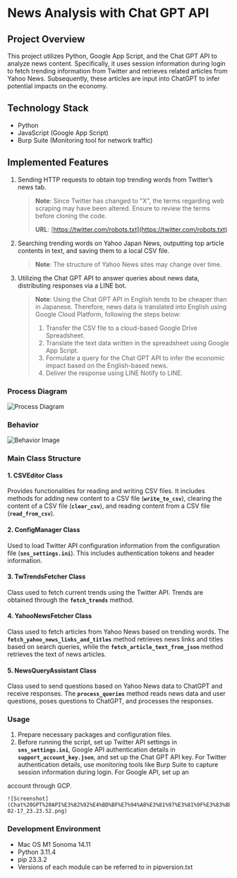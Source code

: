 # News Analysis with Chat GPT API

## Project Overview

This project utilizes Python, Google App Script, and the Chat GPT API to analyze news content. Specifically, it uses session information during login to fetch trending information from Twitter and retrieves related articles from Yahoo News. Subsequently, these articles are input into ChatGPT to infer potential impacts on the economy.

## Technology Stack

- Python
- JavaScript (Google App Script)
- Burp Suite (Monitoring tool for network traffic)

## Implemented Features

1. Sending HTTP requests to obtain top trending words from Twitter’s news tab.

   > **Note**: Since Twitter has changed to "X", the terms regarding web scraping may have been altered. Ensure to review the terms before cloning the code.
   >
   > **URL**: [https://twitter.com/robots.txt](https://twitter.com/robots.txt)

2. Searching trending words on Yahoo Japan News, outputting top article contents in text, and saving them to a local CSV file.

   > **Note**: The structure of Yahoo News sites may change over time.

3. Utilizing the Chat GPT API to answer queries about news data, distributing responses via a LINE bot.

   > **Note**: Using the Chat GPT API in English tends to be cheaper than in Japanese. Therefore, news data is translated into English using Google Cloud Platform, following the steps below:
   >
   > 1. Transfer the CSV file to a cloud-based Google Drive Spreadsheet.
   > 2. Translate the text data written in the spreadsheet using Google App Script.
   > 3. Formulate a query for the Chat GPT API to infer the economic impact based on the English-based news.
   > 4. Deliver the response using LINE Notify to LINE.

### Process Diagram

![Process Diagram](Chat%20GPT%20API%E3%82%92%E4%BD%BF%E7%94%A8%E3%81%97%E3%81%9F%E3%83%8B%E3%83%A5%E3%83%BC%E3%82%B9%E5%88%86%E6%9E%90%205a934a20b58e46468cad0061a37f2c05/%25E3%2582%25B9%25E3%2582%25AF%25E3%2583%25AA%25E3%2583%25BC%25E3%2583%25B3%25E3%2582%25B7%25E3%2583%25A7%25E3%2583%2583%25E3%2583%2588_2024-02-17_20.15.59.png)

### Behavior

![Behavior Image](Chat%20GPT%20API%E3%82%92%E4%BD%BF%E7%94%A8%E3%81%97%E3%81%9F%E3%83%8B%E3%83%A5%E3%83%BC%E3%82%B9%E5%88%86%E6%9E%90%205a934a20b58e46468cad0061a37f2c05/IMG_9544.png)

### Main Class Structure

#### 1. CSVEditor Class

Provides functionalities for reading and writing CSV files. It includes methods for adding new content to a CSV file (**`write_to_csv`**), clearing the content of a CSV file (**`clear_csv`**), and reading content from a CSV file (**`read_from_csv`**).

#### 2. ConfigManager Class

Used to load Twitter API configuration information from the configuration file (**`sns_settings.ini`**). This includes authentication tokens and header information.

#### 3. TwTrendsFetcher Class

Class used to fetch current trends using the Twitter API. Trends are obtained through the **`fetch_trends`** method.

#### 4. YahooNewsFetcher Class

Class used to fetch articles from Yahoo News based on trending words. The **`fetch_yahoo_news_links_and_titles`** method retrieves news links and titles based on search queries, while the **`fetch_article_text_from_json`** method retrieves the text of news articles.

#### 5. NewsQueryAssistant Class

Class used to send questions based on Yahoo News data to ChatGPT and receive responses. The **`process_queries`** method reads news data and user questions, poses questions to ChatGPT, and processes the responses.

### Usage

1. Prepare necessary packages and configuration files.
2. Before running the script, set up Twitter API settings in **`sns_settings.ini`**, Google API authentication details in **`support_account_key.json`**, and set up the Chat GPT API key. For Twitter authentication details, use monitoring tools like Burp Suite to capture session information during login. For Google API, set up an

 account through GCP.

    ![Screenshot](Chat%20GPT%20API%E3%82%92%E4%BD%BF%E7%94%A8%E3%81%97%E3%81%9F%E3%83%8B%E3%83%A5%E3%83%BC%E3%82%B9%E5%88%86%E6%9E%90%205a934a20b58e46468cad0061a37f2c05/%25E3%2582%25B9%25E3%2582%25AF%25E3%2583%25AA%25E3%2583%25BC%25E3%2583%25B3%25E3%2582%25B7%25E3%2583%25A7%25E3%2583%2583%25E3%2583%2588_2024-02-17_23.23.52.png)

### Development Environment

- Mac OS M1 Sonoma 14.11
- Python 3.11.4
- pip 23.3.2
- Versions of each module can be referred to in pipversion.txt